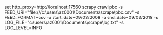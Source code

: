 
set http_proxy=http://localhost:17560
scrapy crawl pbc -s FEED_URI="file:///c:\users\az0001\Documents\scrape\pbc.csv" -s FEED_FORMAT=csv -a start_date=09/03/2008 -a end_date=09/03/2018 -s LOG_FILE="c:\\users\\az0001\\Documents\\scrape\\log.txt" -s LOG_LEVEL=INFO
